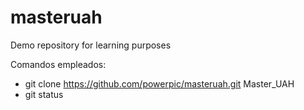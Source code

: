 # masteruah
Demo repository for learning purposes

Comandos empleados:
- git clone https://github.com/powerpic/masteruah.git Master_UAH
- git status



